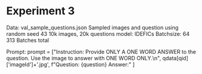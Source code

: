 # Experiment 3
Data: val_sample_questions.json
Sampled images and question using random seed 43
10k images, 20k questions
model: IDEFICs
Batchsize: 64
313 Batches total

Prompt:
prompt = ["Instruction: Provide ONLY A ONE WORD ANSWER to the question. Use the image to answer with ONE WORD ONLY.\n",
      qdata[qid]['imageId']+'.jpg',
      f"Question: {question} Answer:"
    ]